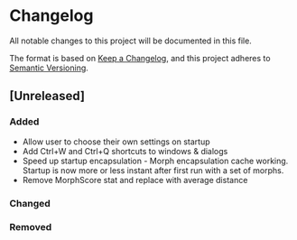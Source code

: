 # Changelog
All notable changes to this project will be documented in this file.

The format is based on [Keep a Changelog](https://keepachangelog.com/en/1.0.0/),
and this project adheres to [Semantic Versioning](https://semver.org/spec/v2.0.0.html).

## [Unreleased]
### Added
* Allow user to choose their own settings on startup
* Add Ctrl+W and Ctrl+Q shortcuts to windows & dialogs
* Speed up startup encapsulation - Morph encapsulation cache working. Startup is now more or less instant after first run with a set of morphs.
* Remove MorphScore stat and replace with average distance

### Changed

### Removed


